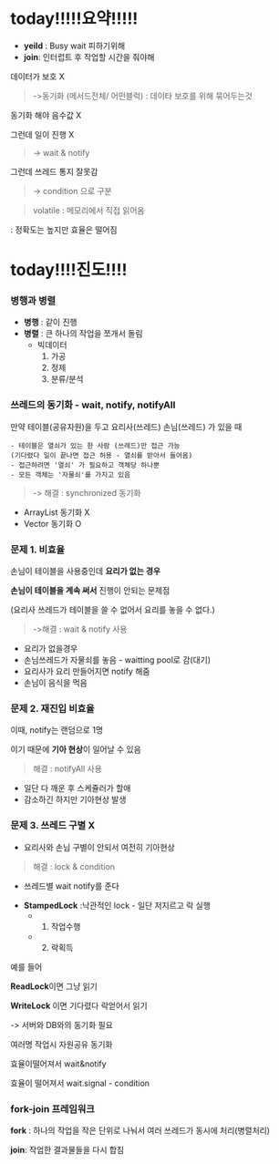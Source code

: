 # today!!!!!요약!!!!!
- **yeild** : Busy wait 피하기위해
- **join**: 인터럽트 후 작업할 시간을 줘야해

데이터가 보호 X

> ->동기화 (메서드전체/ 어떤블럭) : 데이타 보호를 위해 묶어두는것

동기화 해야 음수값 X

그런데 일이 진행 X

> -> wait & notify

그런데 쓰레드 통지 잘못감

> -> condition 으로 구분

> volatile : 메모리에서 직접 읽어옴

 : 정확도는 높지만 효율은 떨어짐

# today!!!!진도!!!!

### 병행과 병렬
- **병행** : 같이 진행
- **병렬** : 큰 하나의 작업을 쪼개서 돌림
	- 빅데이터 
		1. 가공
		2. 정제
		3. 분류/분석

### 쓰레드의 동기화 - wait, notify, notifyAll

만약 테이블(공유자원)을 두고 요리사(쓰레드) 손님(쓰레드) 가 있을 때
```
- 테이블은 열쇠가 있는 한 사람 (쓰레드)만 접근 가능
(기다렸다 일이 끝나면 접근 허용 - 열쇠를 받아서 들어옴)
- 접근하려면 '열쇠' 가 필요하고 객체당 하나뿐
- 모든 객체는 '자물쇠'를 가지고 있음
```			

> -> 해결 : synchronized  동기화

-  ArrayList 동기화 X
- Vector 동기화 O


### 문제 1. 비효율

손님이 테이블을 사용중인데 **요리가 없는 경우** 

**손님이 테이블을 계속 써서** 진행이 안되는 문제점

(요리사 쓰레드가 테이블을 쓸 수 없어서 요리를 놓을 수 없다.)


> ->해결 : wait & notify 사용

- 요리가 없을경우
- 손님쓰레드가 자물쇠를 놓음 - waitting pool로 감(대기)
- 요리사가 요리 만들어지면 notify 해줌
- 손님이 음식을 먹음

### 문제 2. 재진입 비효율

이때, notify는 랜덤으로 1명

이기 때문에 **기아 현상**이 일어날 수 있음

> 해결 : notifyAll 사용 

- 일단 다 깨운 후 스케쥴러가 할애
- 감소하긴 하지만 기아현상 발생



### 문제 3. 쓰레드 구별 X

- 요리사와 손님 구별이 안되서 여전히 기아현상


> 해결 : lock & condition

- 쓰레드별 wait notify를 준다

* **StampedLock** :낙관적인 lock - 일단 저지르고 락 실행
	* 1. 작업수행
	* 2. 락획득

예를 들어

**ReadLock**이면 그냥 읽기

**WriteLock** 이면 기다렸다 락얻어서 읽기

-> 서버와 DB와의 동기화 필요

여러명 작업시 자원공유 동기화

효율이떨어져서 wait&notify

효율이 떨어져서 wait.signal - condition


### fork-join 프레임워크

**fork** : 하나의 작업을 작은 단위로 나눠서 여러 쓰레드가 동시에 처리(병렬처리)

**join**: 작업한 결과물들을 다시 합침

<!--stackedit_data:
eyJoaXN0b3J5IjpbLTUxMTgzOTc5OSwtNTY4MTcwMzgyLC05OT
c5MTk4OTQsLTEwMTAzNTg2NjYsMTg3NzQxNDNdfQ==
-->